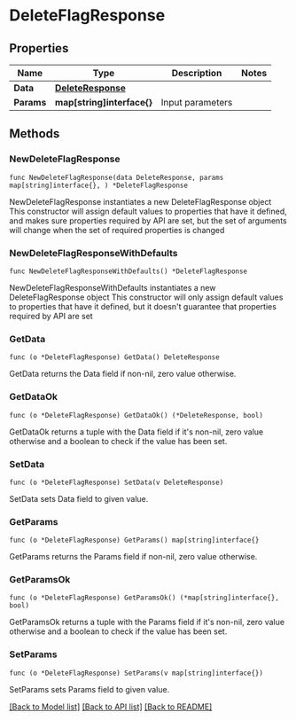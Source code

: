 # DeleteFlagResponse

## Properties

Name | Type | Description | Notes
------------ | ------------- | ------------- | -------------
**Data** | [**DeleteResponse**](DeleteResponse.md) |  | 
**Params** | **map[string]interface{}** | Input parameters | 

## Methods

### NewDeleteFlagResponse

`func NewDeleteFlagResponse(data DeleteResponse, params map[string]interface{}, ) *DeleteFlagResponse`

NewDeleteFlagResponse instantiates a new DeleteFlagResponse object
This constructor will assign default values to properties that have it defined,
and makes sure properties required by API are set, but the set of arguments
will change when the set of required properties is changed

### NewDeleteFlagResponseWithDefaults

`func NewDeleteFlagResponseWithDefaults() *DeleteFlagResponse`

NewDeleteFlagResponseWithDefaults instantiates a new DeleteFlagResponse object
This constructor will only assign default values to properties that have it defined,
but it doesn't guarantee that properties required by API are set

### GetData

`func (o *DeleteFlagResponse) GetData() DeleteResponse`

GetData returns the Data field if non-nil, zero value otherwise.

### GetDataOk

`func (o *DeleteFlagResponse) GetDataOk() (*DeleteResponse, bool)`

GetDataOk returns a tuple with the Data field if it's non-nil, zero value otherwise
and a boolean to check if the value has been set.

### SetData

`func (o *DeleteFlagResponse) SetData(v DeleteResponse)`

SetData sets Data field to given value.


### GetParams

`func (o *DeleteFlagResponse) GetParams() map[string]interface{}`

GetParams returns the Params field if non-nil, zero value otherwise.

### GetParamsOk

`func (o *DeleteFlagResponse) GetParamsOk() (*map[string]interface{}, bool)`

GetParamsOk returns a tuple with the Params field if it's non-nil, zero value otherwise
and a boolean to check if the value has been set.

### SetParams

`func (o *DeleteFlagResponse) SetParams(v map[string]interface{})`

SetParams sets Params field to given value.



[[Back to Model list]](../README.md#documentation-for-models) [[Back to API list]](../README.md#documentation-for-api-endpoints) [[Back to README]](../README.md)


